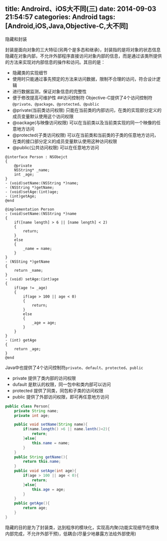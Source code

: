 title: Androird、iOS大不同(三)
date: 2014-09-03 21:54:57
categories: Android
tags: [Android,iOS,Java,Objective-C,大不同]
---
隐藏和封装
<!--more-->
封装是面向对象的三大特征(另两个是多态和继承)，封装指的是将对象的状态信息隐藏在对象内部，不允许外部程序直接访问对象内部的信息，而是通过该类所提供的方法来实现对内部信息的操作和访问。其目的是：
- 隐藏类的实现细节
- 使用时只能通过事先预定的方法来访问数据，限制不合理的访问，符合设计逻辑
- 进行数据监测，保证对象信息的完整性
- 便于修改提高可维护性
##访问控制符
Objective-C提供了4个访问控制符`@private`、`@package`、`@protected`、`@public`
- @private(当前类访问权限) 只能在当前类的内部访问，在类的实现部分定义的成员变量默认使用这个访问权限
- @oackage(与映像访问权限) 可以在当前类以及当前类实现的同一个映像的任意地方访问
- @protected(子类访问权限) 可以在当前类和当前类的子类的任意地方访问，在类的接口部分定义的成员变量默认使用这种访问权限
- @public(公共访问权限) 可以在任意地方访问
```objective
@interface Person : NSObejct
{
	@private
	NSString* _name;
	int _age;
}
- (void)setName:(NSString *)name;
- (NSString *)getName;
- (void)setAge:(int)age;
- (int)getAge;
@end

@implementation Person
- (void)setName:(NSString *)name
{
	if([name length] > 6 || [name length] < 2)
	{
		return;
	}
	else
	{
		_name = name;
	}
}
- (NSSting *)getName
{
	return _name;
}
- (void) setAge:(int)age
{
	if(age != _age)
	{
		if(age > 100 || age < 0)
		{
			return;
		}
		else
		{
			_age = age;
		}
	}
}
- (int) getAge
{
	return _age;
}
@end
```
Java中也提供了4个访问控制符`private`、`default`、`protected`、`public`
- private 提供了类内部的访问权限
- dufault 是默认的权限，同一包中和类内部可以访问
- protected 提供了同类，同包和子类的访问权限
- public 提供了外部访问权限，即可再任意地方访问
```java
public class Person{
	private String name;
	private int age;

	public void setName(String name){
		if(name.length() >6 || name.lenth()<2){
			return;
		}else{
			this.name = name;
		}
	}
	public String getName(){
		return this.name;
	}
	public void setAge(int age){
		if(age > 100 || age < 0){
			return;
		}else{
			this.age = age;
		}
	}
	public getAge(){
		return age;
	}
}
```
隐藏的目的是为了封装类，达到程序的模块化，实现高内聚(功能实现细节在模块内部完成，不允许外部干预)，低耦合(尽量少地暴露方法给外部使用)
